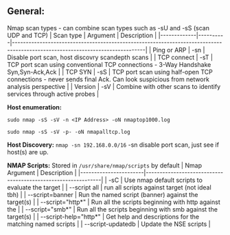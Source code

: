 ## General:
Nmap scan types - can combine scan types such as -sU and -sS (scan UDP and TCP)
| Scan type   | Argument | Description                                                                                                                  |
|-------------|----------|------------------------------------------------------------------------------------------------------------------------------|
| Ping or ARP | -sn      | Disable port scan, host discovry scandepth scans                                                                             |
| TCP connect | -sT      | TCP port scan using conventional TCP connections - 3-Way Handshake Syn,Syn-Ack,Ack                                           |
| TCP SYN     | -sS      | TCP port scan using half-open TCP connections - never sends final Ack. Can look suspicious from network analysis perspective |
| Version     | -sV      | Combine with other scans to identify services through active probes                                                          |


**Host enumeration:**

`sudo nmap -sS -sV -n <IP Address> -oN nmaptop1000.log`

`sudo nmap -sS -sV -p- -oN nmapalltcp.log`  

**Host Discovery:**
`nmap -sn 192.168.0.0/16` -sn disable port scan, just see if host(s) are up.

**NMAP Scripts:**
Stored in `/usr/share/nmap/scripts` by default 
| Nmap Argument         | Description                                                  |
|-----------------------|--------------------------------------------------------------|
| -sC                   | Use nmap default scripts to evaluate the target              |
| --script all          | run all scripts against target (not ideal tbh)               |
| --script=banner       | Run the named script (banner) against the target(s)          |
| --script="http*"      | Run all the scripts beginning with http against the          |
| --script="smb*"       | Run all the scripts beginning with smb against the target(s) |
| --script-help="http*" | Get help and descriptions for the matching named scripts     |
| --script-updatedb     | Update the NSE scripts                                       |



